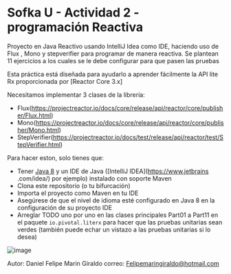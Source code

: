 # Sofka U - Actividad 2 - programación Reactiva

Proyecto en Java Reactivo usando IntelliJ Idea como IDE, haciendo uso de Flux , Mono y stepverifier para programar de manera reactiva.
Se plantean 11 ejercicios a los cuales se le debe configurar para que pasen las pruebas

Esta práctica está diseñada para ayudarlo a aprender fácilmente la API lite Rx proporcionada por [Reactor Core 3.x]

Necesitamos implementar 3 clases de la librería:

 - Flux(https://projectreactor.io/docs/core/release/api/reactor/core/publisher/Flux.html)
 - Mono(https://projectreactor.io/docs/core/release/api/reactor/core/publisher/Mono.html)
 - StepVerifier(https://projectreactor.io/docs/test/release/api/reactor/test/StepVerifier.html)
 
Para hacer eston, solo tienes que:

 - Tener [Java 8](https://www.oracle.com/technetwork/java/javase/downloads/jdk8-downloads-2133151.html) y un IDE de Java ([IntelliJ IDEA](https://www.jetbrains .com/idea/) por ejemplo) instalado con soporte Maven
 - Clona este repositorio (o tu bifurcación)
 - Importa el proyecto como Maven en tu IDE
 - Asegúrese de que el nivel de idioma esté configurado en Java 8 en la configuración de su proyecto IDE
 - Arreglar TODO uno por uno en las clases principales Part01 a Part11 en el paquete `io.pivotal.literx`
   para hacer que las pruebas unitarias sean verdes (también puede echar un vistazo a las pruebas unitarias si lo desea)




![image](https://user-images.githubusercontent.com/51167724/178384288-009b893d-359c-4b54-ac6f-816924b14d27.png)

Autor: Daniel Felipe Marin Giraldo
correo: Felipemaringiraldo@hotmail.com
